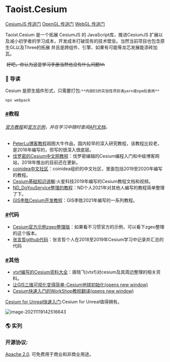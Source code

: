 # Taoist.Cesium
[CesiumJS 传送门](https://github.com/CesiumGS/cesium)  [OpenGL  传送门](https://learnopengl-cn.readthedocs.io/zh/latest/01%20Getting%20started/01%20OpenGL/) [WebGL 传送门](https://webglfundamentals.org/webgl/lessons/zh_cn/) 

Taoist.Cesium 是一个拓展 CesiumJS 的 JavaScript库，推进CesiumJS 扩展以及减小初学者的学习成本，开发成本打破现有的技术壁垒。当然当前项目也包含原生GL以及Three的拓展 并且是跨组件、引擎、如果有可能等龙芯发展能添砖加瓦。

​     ~~好吧，你认为这是学习手册当然也没有什么问题hh~~

### 🚀 导读

Cesium 是原生插件形式，只需要打包:`**内部ES的实验性项目请yarn或npm后食用**`

```
npx webpack
```



### [#](http://mars3d.cn/dev/guide/start/cesium.html#教程)教程

###### [官方教程](https://cesium.com/learn/cesiumjs-learn/)和[官方示例](https://sandcastle.cesium.com/)，并在学习中随时查阅[API文档](http://mars3d.cn/api/cesium/)。

- [PeterLu博客教程](https://www.cnblogs.com/fuckgiser/p/5706842.html)超图大牛作品，国内较早的深入研究教程，该教程比较老，是2016年编写的，但写的很深入很底层。
- [伐罗密的Cesium中文网教程](http://cesium.xin/)：伐罗密编辑的Cesium编程入门和中级博客网站，2018年推出的目前还在更新。
- [coinidea中文社区](http://cesium.coinidea.com/guide/)：coinidea组织的中文社区，里面包括2019至2020年编写的教程。
- [Cesium基础知识讲解](https://ke.qq.com/course/468292):火星科技2019年编写的Cesium教程文档和视频。
- [ND_DoYouService整理的教程](https://blog.csdn.net/newston/category_9194440.html)：ND个人2021年对其他人编写的教程简单整理了下。
- [GIS李胜Cesium开发教程](https://www.zhihu.com/people/ls870061011/posts)：GIS李胜2021年编写的一系列教程。

### [#](http://mars3d.cn/dev/guide/start/cesium.html#代码)代码

- [Cesium官方示例zgeo整理版](http://www.zgeo.work/cesiumTx/examples/index.html)：如果看不习惯官方的示例，可以看下zgeo整理的这个版本。
- [张言哲github代码](https://github.com/YanzheZhang/Cesium.HPUZYZ.Demo)：张言哲个人在2018至2019年Cesium学习中记录并汇总的代码

### [#](http://mars3d.cn/dev/guide/start/cesium.html#其他)其他

- [vtxf编写的Cesium资料大全](https://zhuanlan.zhihu.com/p/34217817)：唐晓飞(vtxf)对cesium及其周边整理的相关资料。
- [让GIS三维可视化变得简单-Cesium地球初始化(opens new window)](https://juejin.cn/post/6867436612486168584)
- [Cesium快速入门的WorkShop教程翻译(opens new window)](https://blog.csdn.net/qq_21048515/article/details/105686890)

[Cesium for Unreal快速入门](https://juejin.cn/post/6953045918094458910):Cesium for Unreal值得拥有。

![image-20211119142516643](C:\Users\13655\AppData\Roaming\Typora\typora-user-images\image-20211119142516643.png)

### 🌎 实列

### 

### 开源协议:

[Apache 2.0](http://www.apache.org/licenses/LICENSE-2.0.html). 可免费用于商业和非商业用途。